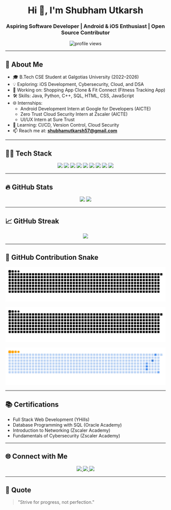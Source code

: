 <h1 align="center">Hi 👋, I'm Shubham Utkarsh</h1>
<h3 align="center">Aspiring Software Developer | Android & iOS Enthusiast | Open Source Contributor</h3>

<p align="center">
  <img src="https://komarev.com/ghpvc/?username=Shubham-01-gif&label=Profile%20views&color=0e75b6&style=flat" alt="profile views" />
</p>

---

## 🚀 About Me

- 🎓 B.Tech CSE Student at Galgotias University (2022–2026)
- 💡 Exploring: iOS Development, Cybersecurity, Cloud, and DSA
- 📱 Working on: Shopping App Clone & Fit Connect (Fitness Tracking App)
- 🛠️ Skills: Java, Python, C++, SQL, HTML, CSS, JavaScript
- 🌐 Internships:
  - Android Development Intern at Google for Developers (AICTE)
  - Zero Trust Cloud Security Intern at Zscaler (AICTE)
  - UI/UX Intern at Sure Trust
- 🧠 Learning: CI/CD, Version Control, Cloud Security
- 📫 Reach me at: **shubhamutkarsh57@gmail.com**

---

## 🧑‍💻 Tech Stack

<p align="center">
  <img src="https://img.shields.io/badge/Java-ED8B00?style=flat-square&logo=java&logoColor=white" />
  <img src="https://img.shields.io/badge/Python-3776AB?style=flat-square&logo=python&logoColor=white" />
  <img src="https://img.shields.io/badge/C++-00599C?style=flat-square&logo=c%2B%2B&logoColor=white" />
  <img src="https://img.shields.io/badge/SQL-4479A1?style=flat-square&logo=mysql&logoColor=white" />
  <img src="https://img.shields.io/badge/HTML5-E34F26?style=flat-square&logo=html5&logoColor=white" />
  <img src="https://img.shields.io/badge/CSS3-1572B6?style=flat-square&logo=css3&logoColor=white" />
  <img src="https://img.shields.io/badge/JavaScript-F7DF1E?style=flat-square&logo=javascript&logoColor=black" />
  <img src="https://img.shields.io/badge/MySQL-00000F?style=flat-square&logo=mysql&logoColor=white" />
  <img src="https://img.shields.io/badge/Git-F05032?style=flat-square&logo=git&logoColor=white" />
</p>

---

## 🔥 GitHub Stats

<p align="center">
  <img src="https://github-readme-stats.vercel.app/api?username=Shubham-01-gif&show_icons=true&theme=tokyonight" width="400" />
  <img src="https://github-readme-stats.vercel.app/api/top-langs/?username=Shubham-01-gif&layout=compact&theme=tokyonight" width="400" />
</p>

---

## 📈 GitHub Streak

<p align="center">
  <img src="https://github-readme-streak-stats.herokuapp.com/?user=Shubham-01-gif&theme=tokyonight&hide_border=false" width="600"/>
</p>

---

## 🐍 GitHub Contribution Snake

<p align="center">
  <img src="https://raw.githubusercontent.com/Shubham-01-gif/Shubham-01-gif/output/github-snake.svg" alt="GitHub Contribution Snake" />
</p>

<p align="center">
  <img src="https://raw.githubusercontent.com/Shubham-01-gif/Shubham-01-gif/output/github-snake-dark.svg" alt="GitHub Contribution Snake Dark" />
</p>

<p align="center">
  <img src="https://raw.githubusercontent.com/Shubham-01-gif/Shubham-01-gif/output/ocean.gif" alt="GitHub Contribution Snake GIF" />
</p>



---

## 📚 Certifications

- Full Stack Web Development (YHills)
- Database Programming with SQL (Oracle Academy)
- Introduction to Networking (Zscaler Academy)
- Fundamentals of Cybersecurity (Zscaler Academy)

---

## 🌐 Connect with Me

<p align="center">
  <a href="https://www.linkedin.com/in/shubham-utkarsh-5333a6286" target="_blank">
    <img src="https://img.shields.io/badge/LinkedIn-blue?style=flat-square&logo=linkedin&logoColor=white" width="120" />
  </a>
  <a href="mailto:shubhamutkarsh57@gmail.com">
    <img src="https://img.shields.io/badge/Gmail-D14836?style=flat-square&logo=gmail&logoColor=white" width="120" />
  </a>
  <a href="https://github.com/Shubham-01-gif" target="_blank">
    <img src="https://img.shields.io/badge/GitHub-181717?style=flat-square&logo=github&logoColor=white" width="120" />
  </a>
</p>

---

## 💬 Quote

> "Strive for progress, not perfection."


